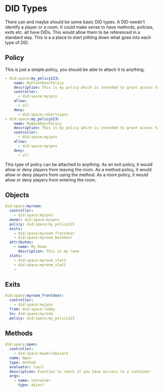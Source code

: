 DID Types
===

There can and maybe should be some basic DID types. A DID needn't identify a player or a room. It could make sense to have methods, policies, exits etc. all have DIDs. This would allow them to be referenced in a standard way.
This is a a place to start jottting down what goes into each type of DID.

Policy
---

This is just a simple policy, you should be able to attach it to anything.

```YAML
- did:space:my_policy123:
    name: MyFrontDoorPolicy
    description: This is my policy which is intended to grant access to my house through the frontdoor.
    controller:
      - did:space:myipns
    allow:
      - all
    deny:
      - did:space:robertsipns
- did:space:my_policy123:
    name: MyBackDoorPolicy
    description: This is my policy which is intended to grant access to my house through the backdoor
    controller:
      - did:space:myipns
    allow:
      - did:space:myipns
    deny:
      - all
```
  
This type of policy can be attached to anything. As an exit policy, it would allow or deny players from leaving the room. As a method policy, it would allow or deny players from using the method. As a room policy, it would allow or deny players from entering the room.

Objects
---

```YAML
did:space:myroom:
  controller:
    - did:space:myipns
  owner: did:space:myipns
  policy: did:space:my_policy123
  exits:
    - did:space:myroom_frontdoor
    - did:space:myroom_backdoor
  attributes:
    - name: My Room
      description: This is my room
  slots:
    - did:space:myroom_slot1
    - did:space:myroom_slot2
    - 
```

Exits
---

```YAML
did:space:myroom_frontdoor:
  controller:
    - did:space:myipns
  from: did:space:lobby
  to: did:space:myroom
  policy: did:space:my_policy123
  ```

Methods
---

```YAML
did:space:open:
  controller:
    - did:space:myworldwizard
  name: Open
  type: method
  evaluator: luerl
  description: Function to check if you have acccess to a container
  args:
    - name: container
      type: object
```
  